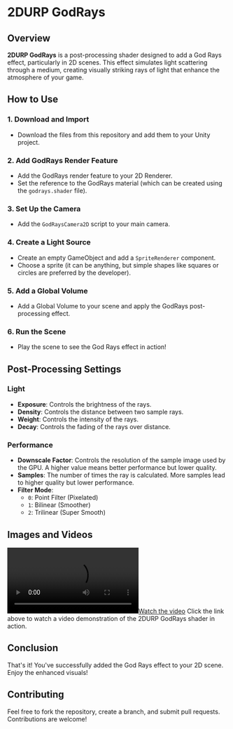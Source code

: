 # 2DURP GodRays

## Overview
**2DURP GodRays** is a post-processing shader designed to add a God Rays effect, particularly in 2D scenes. This effect simulates light scattering through a medium, creating visually striking rays of light that enhance the atmosphere of your game.



## How to Use

### 1. Download and Import
- Download the files from this repository and add them to your Unity project.

### 2. Add GodRays Render Feature
- Add the GodRays render feature to your 2D Renderer.
- Set the reference to the GodRays material (which can be created using the `godrays.shader` file).

### 3. Set Up the Camera
- Add the `GodRaysCamera2D` script to your main camera.

### 4. Create a Light Source
- Create an empty GameObject and add a `SpriteRenderer` component.
- Choose a sprite (it can be anything, but simple shapes like squares or circles are preferred by the developer).

### 5. Add a Global Volume
- Add a Global Volume to your scene and apply the GodRays post-processing effect.

### 6. Run the Scene
- Play the scene to see the God Rays effect in action!

## Post-Processing Settings

### Light
- **Exposure**: Controls the brightness of the rays.
- **Density**: Controls the distance between two sample rays.
- **Weight**: Controls the intensity of the rays.
- **Decay**: Controls the fading of the rays over distance.

### Performance
- **Downscale Factor**: Controls the resolution of the sample image used by the GPU. A higher value means better performance but lower quality.
- **Samples**: The number of times the ray is calculated. More samples lead to higher quality but lower performance.
- **Filter Mode**: 
  - `0`: Point Filter (Pixelated)
  - `1`: Bilinear (Smoother)
  - `2`: Trilinear (Super Smooth)

## Images and Videos
[![Watch the video](./Images%20and%20Videos/Movie_002.mp4)](./Images%20and%20Videos/Movie_002.mp4)
Click the link above to watch a video demonstration of the 2DURP GodRays shader in action.

## Conclusion
That's it! You've successfully added the God Rays effect to your 2D scene. Enjoy the enhanced visuals!

## Contributing

Feel free to fork the repository, create a branch, and submit pull requests. Contributions are welcome!
